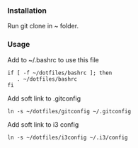 ### Installation
Run git clone in ~ folder.

### Usage
Add to ~/.bashrc to use this file

    if [ -f ~/dotfiles/bashrc ]; then
       . ~/dotfiles/bashrc
    fi

Add soft link to .gitconfig

    ln -s ~/dotfiles/gitconfig ~/.gitconfig

Add soft link to i3 config
    
    ln -s ~/dotfiles/i3config ~/.i3/config
